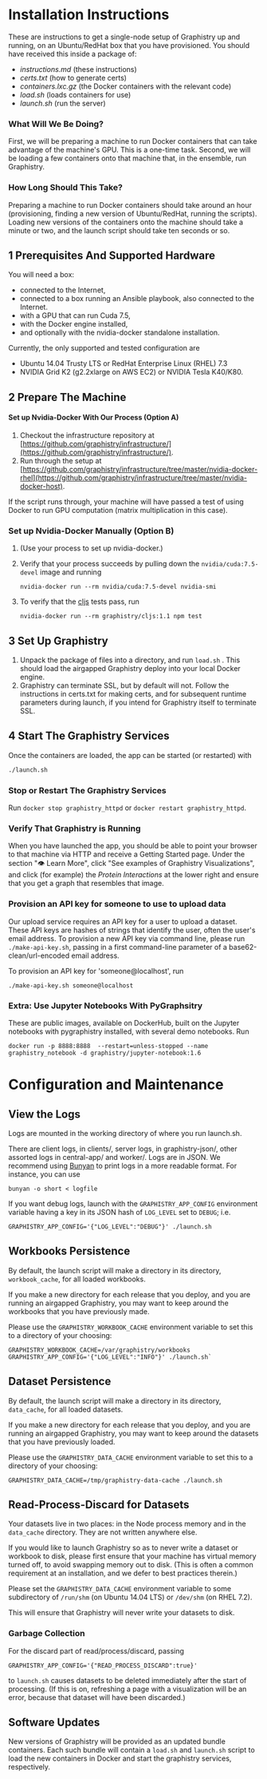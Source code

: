 # Installation Instructions

These are instructions to get a single-node setup of Graphistry up and running, on an Ubuntu/RedHat box that you have provisioned. You should have received this inside a package of:

  * *instructions.md* (these instructions)
  * *certs.txt* (how to generate certs)
  * *containers.lxc.gz* (the Docker containers with the relevant code)
  * *load.sh* (loads containers for use)
  * *launch.sh* (run the server)

### What Will We Be Doing?

First, we will be preparing a machine to run Docker containers that can take advantage of the machine's GPU. This is a one-time task.
Second, we will be loading a few containers onto that machine that, in the ensemble, run Graphistry.

### How Long Should This Take?

Preparing a machine to run Docker containers should take around an hour (provisioning, finding a new version of Ubuntu/RedHat, running the scripts).
Loading new versions of the containers onto the machine should take a minute or two, and the launch script should take ten seconds or so.

## 1 Prerequisites And Supported Hardware

You will need a box:

 * connected to the Internet,
 * connected to a box running an Ansible playbook, also connected to the Internet.
 * with a GPU that can run Cuda 7.5,
 * with the Docker engine installed,
 * and optionally with the nvidia-docker standalone installation.

Currently, the only supported and tested configuration are

 * Ubuntu 14.04 Trusty LTS or RedHat Enterprise Linux (RHEL) 7.3
 * NVIDIA Grid K2 (g2.2xlarge on AWS EC2) or NVIDIA Tesla K40/K80.

## 2 Prepare The Machine


#### Set up Nvidia-Docker With Our Process (Option A)

1. Checkout the infrastructure repository at [https://github.com/graphistry/infrastructure/](https://github.com/graphistry/infrastructure/).
2. Run through the setup at [https://github.com/graphistry/infrastructure/tree/master/nvidia-docker-rhel](https://github.com/graphistry/infrastructure/tree/master/nvidia-docker-host).

If the script runs through, your machine will have passed a test of using Docker to run GPU computation (matrix multiplication in this case).

### Set up Nvidia-Docker Manually (Option B)

1. (Use your process to set up nvidia-docker.)
2. Verify that your process succeeds by pulling down the `nvidia/cuda:7.5-devel` image and running

    ```
    nvidia-docker run --rm nvidia/cuda:7.5-devel nvidia-smi
    ```
3. To verify that the [cljs](https://github.com/graphistry/cljs) tests pass, run

    ```
    nvidia-docker run --rm graphistry/cljs:1.1 npm test
    ```

## 3 Set Up Graphistry

1. Unpack the package of files into a directory, and run `load.sh` . This should load the airgapped Graphistry deploy into your local Docker engine.
2. Graphistry can terminate SSL, but by default will not. Follow the instructions in certs.txt for making certs, and for subsequent runtime parameters during launch, if you intend for Graphistry itself to terminate SSL.

## 4 Start The Graphistry Services
Once the containers are loaded, the app can be started (or restarted) with

```bash
./launch.sh
```

### Stop or Restart The Graphistry Services

Run `docker stop graphistry_httpd` or `docker restart graphistry_httpd`.

### Verify That Graphistry is Running

When you have launched the app, you should be able to point your browser to that machine via HTTP and receive a Getting Started page. Under the section "👁️ Learn More", click "See examples of Graphistry Visualizations", and click (for example) the _Protein Interactions_ at the lower right and ensure that you get a graph that resembles that image.

### Provision an API key for someone to use to upload data

Our upload service requires an API key for a user to upload a dataset.
These API keys are hashes of strings that identify the user, often the user's email address.
To provision a new API key via command line, please run `./make-api-key.sh`, passing in a first command-line parameter of a base62-clean/url-encoded email address.

To provision an API key for 'someone@localhost', run

```
./make-api-key.sh someone@localhost
```

### Extra: Use Jupyter Notebooks With PyGraphsitry

These are public images, available on DockerHub, built on the Jupyter notebooks with pygraphistry installed, with several demo notebooks. Run

```
docker run -p 8888:8888  --restart=unless-stopped --name graphistry_notebook -d graphistry/jupyter-notebook:1.6
```

# Configuration and Maintenance

## View the Logs

Logs are mounted in the working directory of where you run launch.sh.

There are client logs, in clients/, server logs, in graphistry-json/, other assorted logs in central-app/ and worker/. Logs are in JSON. We recommend using [Bunyan](https://github.com/trentm/node-bunyan) to print logs in a more readable format. For instance, you can use

```
bunyan -o short < logfile
```

If you want debug logs, launch with the `GRAPHISTRY_APP_CONFIG` environment variable having a key in its JSON hash of `LOG_LEVEL` set to `DEBUG`; i.e.

```
GRAPHISTRY_APP_CONFIG='{"LOG_LEVEL":"DEBUG"}' ./launch.sh
```


## Workbooks Persistence

By default, the launch script will make a directory in its directory, `workbook_cache`, for all loaded workbooks.

If you make a new directory for each release that you deploy, and you are running an airgapped Graphistry, you may want to keep around the workbooks that you have previously made.

Please use the `GRAPHISTRY_WORKBOOK_CACHE` environment variable to set this to a directory of your choosing:

```
GRAPHISTRY_WORKBOOK_CACHE=/var/graphistry/workbooks GRAPHISTRY_APP_CONFIG='{"LOG_LEVEL":"INFO"}' ./launch.sh`
```

## Dataset Persistence

By default, the launch script will make a directory in its directory, `data_cache`, for all loaded datasets.

If you make a new directory for each release that you deploy, and you are running an airgapped Graphistry, you may want to keep around the datasets that you have previously loaded.

Please use the `GRAPHISTRY_DATA_CACHE` environment variable to set this to a directory of your choosing:

```
GRAPHISTRY_DATA_CACHE=/tmp/graphistry-data-cache ./launch.sh
```

## Read-Process-Discard for Datasets

Your datasets live in two places: in the Node process memory and in the `data_cache` directory. They are not written anywhere else.

If you would like to launch Graphistry so as to never write a dataset or workbook to disk, please first ensure that your machine has virtual memory turned off, to avoid swapping memory out to disk. (This is often a common requirement at an installation, and we defer to best practices therein.)

Please set the `GRAPHISTRY_DATA_CACHE` environment variable to some subdirectory of `/run/shm` (on Ubuntu 14.04 LTS) or `/dev/shm` (on RHEL 7.2).

This will ensure that Graphistry will never write your datasets to disk.

### Garbage Collection

For the discard part of read/process/discard, passing

```
GRAPHISTRY_APP_CONFIG='{"READ_PROCESS_DISCARD":true}'
```

to `launch.sh` causes datasets to be deleted immediately after the start of processing.
(If this is on, refreshing a page with a visualization will be an error, because that dataset will have been discarded.)

## Software Updates

New versions of Graphistry will be provided as an updated bundle containers. Each such bundle will contain a `load.sh` and `launch.sh` script to load the new containers in Docker and start the graphistry services, respectively.
